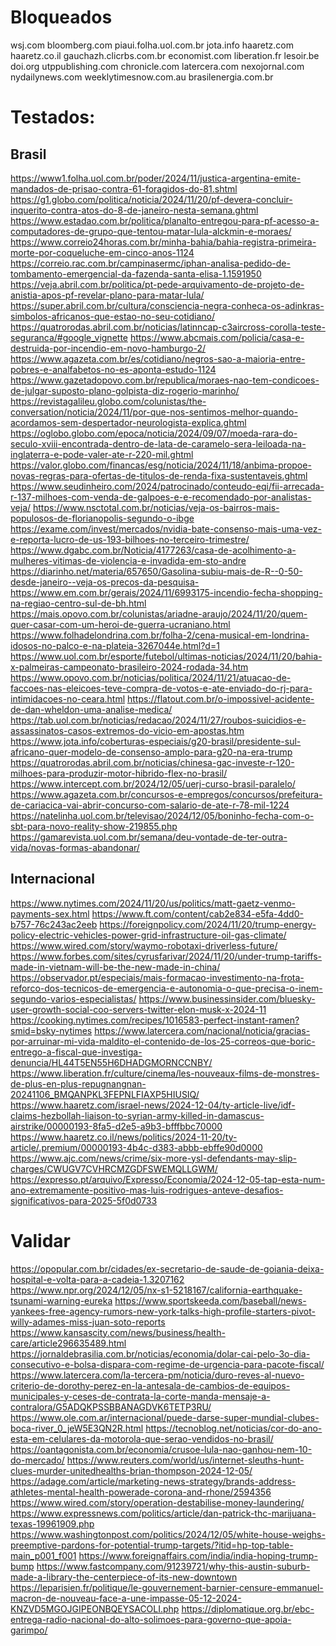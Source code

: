 # Bloqueados
wsj.com
bloomberg.com
piaui.folha.uol.com.br
jota.info
haaretz.com
haaretz.co.il
gauchazh.clicrbs.com.br
economist.com
liberation.fr
lesoir.be
doi.org
utppublishing.com
chronicle.com
latercera.com
nexojornal.com
nydailynews.com
weeklytimesnow.com.au
brasilenergia.com.br

# Testados:
## Brasil
https://www1.folha.uol.com.br/poder/2024/11/justica-argentina-emite-mandados-de-prisao-contra-61-foragidos-do-81.shtml
https://g1.globo.com/politica/noticia/2024/11/20/pf-devera-concluir-inquerito-contra-atos-do-8-de-janeiro-nesta-semana.ghtml
https://www.estadao.com.br/politica/planalto-entregou-para-pf-acesso-a-computadores-de-grupo-que-tentou-matar-lula-alckmin-e-moraes/
https://www.correio24horas.com.br/minha-bahia/bahia-registra-primeira-morte-por-coqueluche-em-cinco-anos-1124
https://correio.rac.com.br/campinasermc/iphan-analisa-pedido-de-tombamento-emergencial-da-fazenda-santa-elisa-1.1591950
https://veja.abril.com.br/politica/pt-pede-arquivamento-de-projeto-de-anistia-apos-pf-revelar-plano-para-matar-lula/
https://super.abril.com.br/cultura/consciencia-negra-conheca-os-adinkras-simbolos-africanos-que-estao-no-seu-cotidiano/
https://quatrorodas.abril.com.br/noticias/latinncap-c3aircross-corolla-teste-seguranca/#google_vignette
https://www.abcmais.com/policia/casa-e-destruida-por-incendio-em-novo-hamburgo-2/
https://www.agazeta.com.br/es/cotidiano/negros-sao-a-maioria-entre-pobres-e-analfabetos-no-es-aponta-estudo-1124
https://www.gazetadopovo.com.br/republica/moraes-nao-tem-condicoes-de-julgar-suposto-plano-golpista-diz-rogerio-marinho/
https://revistagalileu.globo.com/colunistas/the-conversation/noticia/2024/11/por-que-nos-sentimos-melhor-quando-acordamos-sem-despertador-neurologista-explica.ghtml
https://oglobo.globo.com/epoca/noticia/2024/09/07/moeda-rara-do-seculo-xviii-encontrada-dentro-de-lata-de-caramelo-sera-leiloada-na-inglaterra-e-pode-valer-ate-r-220-mil.ghtml
https://valor.globo.com/financas/esg/noticia/2024/11/18/anbima-propoe-novas-regras-para-ofertas-de-titulos-de-renda-fixa-sustentaveis.ghtml
https://www.seudinheiro.com/2024/patrocinado/conteudo-eqi/fii-arrecada-r-137-milhoes-com-venda-de-galpoes-e-e-recomendado-por-analistas-veja/
https://www.nsctotal.com.br/noticias/veja-os-bairros-mais-populosos-de-florianopolis-segundo-o-ibge
https://exame.com/invest/mercados/nvidia-bate-consenso-mais-uma-vez-e-reporta-lucro-de-us-193-bilhoes-no-terceiro-trimestre/
https://www.dgabc.com.br/Noticia/4177263/casa-de-acolhimento-a-mulheres-vitimas-de-violencia-e-invadida-em-sto-andre
https://diarinho.net/materia/657650/Gasolina-subiu-mais-de-R--0-50-desde-janeiro--veja-os-precos-da-pesquisa-
https://www.em.com.br/gerais/2024/11/6993175-incendio-fecha-shopping-na-regiao-centro-sul-de-bh.html
https://mais.opovo.com.br/colunistas/ariadne-araujo/2024/11/20/quem-quer-casar-com-um-heroi-de-guerra-ucraniano.html
https://www.folhadelondrina.com.br/folha-2/cena-musical-em-londrina-idosos-no-palco-e-na-plateia-3267044e.html?d=1
https://www.uol.com.br/esporte/futebol/ultimas-noticias/2024/11/20/bahia-x-palmeiras-campeonato-brasileiro-2024-rodada-34.htm
https://www.opovo.com.br/noticias/politica/2024/11/21/atuacao-de-faccoes-nas-eleicoes-teve-compra-de-votos-e-ate-enviado-do-rj-para-intimidacoes-no-ceara.html
https://flatout.com.br/o-impossivel-acidente-de-dan-wheldon-uma-analise-medica/
https://tab.uol.com.br/noticias/redacao/2024/11/27/roubos-suicidios-e-assassinatos-casos-extremos-do-vicio-em-apostas.htm
https://www.jota.info/coberturas-especiais/g20-brasil/presidente-sul-africano-quer-modelo-de-consenso-amplo-para-g20-na-era-trump
https://quatrorodas.abril.com.br/noticias/chinesa-gac-investe-r-120-milhoes-para-produzir-motor-hibrido-flex-no-brasil/
https://www.intercept.com.br/2024/12/05/uerj-curso-brasil-paralelo/
https://www.agazeta.com.br/concursos-e-empregos/concursos/prefeitura-de-cariacica-vai-abrir-concurso-com-salario-de-ate-r-78-mil-1224
https://natelinha.uol.com.br/televisao/2024/12/05/boninho-fecha-com-o-sbt-para-novo-reality-show-219855.php
https://gamarevista.uol.com.br/semana/deu-vontade-de-ter-outra-vida/novas-formas-abandonar/

## Internacional
https://www.nytimes.com/2024/11/20/us/politics/matt-gaetz-venmo-payments-sex.html
https://www.ft.com/content/cab2e834-e5fa-4dd0-b757-76c243ac2eeb
https://foreignpolicy.com/2024/11/20/trump-energy-policy-electric-vehicles-power-grid-infrastructure-oil-gas-climate/
https://www.wired.com/story/waymo-robotaxi-driverless-future/
https://www.forbes.com/sites/cyrusfarivar/2024/11/20/under-trump-tariffs-made-in-vietnam-will-be-the-new-made-in-china/
https://observador.pt/especiais/mais-formacao-investimento-na-frota-reforco-dos-tecnicos-de-emergencia-e-autonomia-o-que-precisa-o-inem-segundo-varios-especialistas/
https://www.businessinsider.com/bluesky-user-growth-social-coo-servers-twitter-elon-musk-x-2024-11
https://cooking.nytimes.com/recipes/1016583-perfect-instant-ramen?smid=bsky-nytimes
https://www.latercera.com/nacional/noticia/gracias-por-arruinar-mi-vida-maldito-el-contenido-de-los-25-correos-que-boric-entrego-a-fiscal-que-investiga-denuncia/HL44T5EN55H6DHADGMORNCCNBY/
https://www.liberation.fr/culture/cinema/les-nouveaux-films-de-monstres-de-plus-en-plus-repugnangnan-20241106_BMQANPKL3FEPNLFIAXP5HIUSIQ/
https://www.haaretz.com/israel-news/2024-12-04/ty-article-live/idf-claims-hezbollah-liaison-to-syrian-army-killed-in-damascus-airstrike/00000193-8fa5-d2e5-a9b3-bfffbbc70000
https://www.haaretz.co.il/news/politics/2024-11-20/ty-article/.premium/00000193-4b4c-d383-abbb-ebffe90d0000
https://www.ajc.com/news/crime/six-more-ysl-defendants-may-slip-charges/CWUGV7CVHRCMZGDFSWEMQLLGWM/
https://expresso.pt/arquivo/Expresso/Economia/2024-12-05-tap-esta-num-ano-extremamente-positivo-mas-luis-rodrigues-anteve-desafios-significativos-para-2025-5f0d0733

# Validar
https://opopular.com.br/cidades/ex-secretario-de-saude-de-goiania-deixa-hospital-e-volta-para-a-cadeia-1.3207162
https://www.npr.org/2024/12/05/nx-s1-5218167/california-earthquake-tsunami-warning-eureka
https://www.sportskeeda.com/baseball/news-yankees-free-agency-rumors-new-york-talks-high-profile-starters-pivot-willy-adames-miss-juan-soto-reports
https://www.kansascity.com/news/business/health-care/article296635489.html
https://jornaldebrasilia.com.br/noticias/economia/dolar-cai-pelo-3o-dia-consecutivo-e-bolsa-dispara-com-regime-de-urgencia-para-pacote-fiscal/
https://www.latercera.com/la-tercera-pm/noticia/duro-reves-al-nuevo-criterio-de-dorothy-perez-en-la-antesala-de-cambios-de-equipos-municipales-y-ceses-de-contrata-la-corte-manda-mensaje-a-contralora/G5ADQKPSSBBANAGDVK6TETP3RU/
https://www.ole.com.ar/internacional/puede-darse-super-mundial-clubes-boca-river_0_jeW5E3QN2R.html
https://tecnoblog.net/noticias/cor-do-ano-esta-em-celulares-da-motorola-que-serao-vendidos-no-brasil/
https://oantagonista.com.br/economia/crusoe-lula-nao-ganhou-nem-10-do-mercado/
https://www.reuters.com/world/us/internet-sleuths-hunt-clues-murder-unitedhealths-brian-thompson-2024-12-05/
https://adage.com/article/marketing-news-strategy/brands-address-athletes-mental-health-powerade-corona-and-rhone/2594356
https://www.wired.com/story/operation-destabilise-money-laundering/
https://www.expressnews.com/politics/article/dan-patrick-thc-marijuana-texas-19961909.php
https://www.washingtonpost.com/politics/2024/12/05/white-house-weighs-preemptive-pardons-for-potential-trump-targets/?itid=hp-top-table-main_p001_f001
https://www.foreignaffairs.com/india/india-hoping-trump-bump
https://www.fastcompany.com/91239721/why-this-austin-suburb-made-a-library-the-centerpiece-of-its-new-downtown
https://leparisien.fr/politique/le-gouvernement-barnier-censure-emmanuel-macron-de-nouveau-face-a-une-impasse-05-12-2024-KNZVD5MGOJGIPEONBQEYSACOLI.php
https://diplomatique.org.br/ebc-entrega-radio-nacional-do-alto-solimoes-para-governo-que-apoia-garimpo/